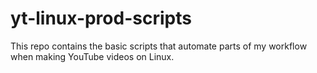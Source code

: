 # yt-linux-prod-scripts

This repo contains the basic scripts that automate parts of my workflow when
making YouTube videos on Linux.
